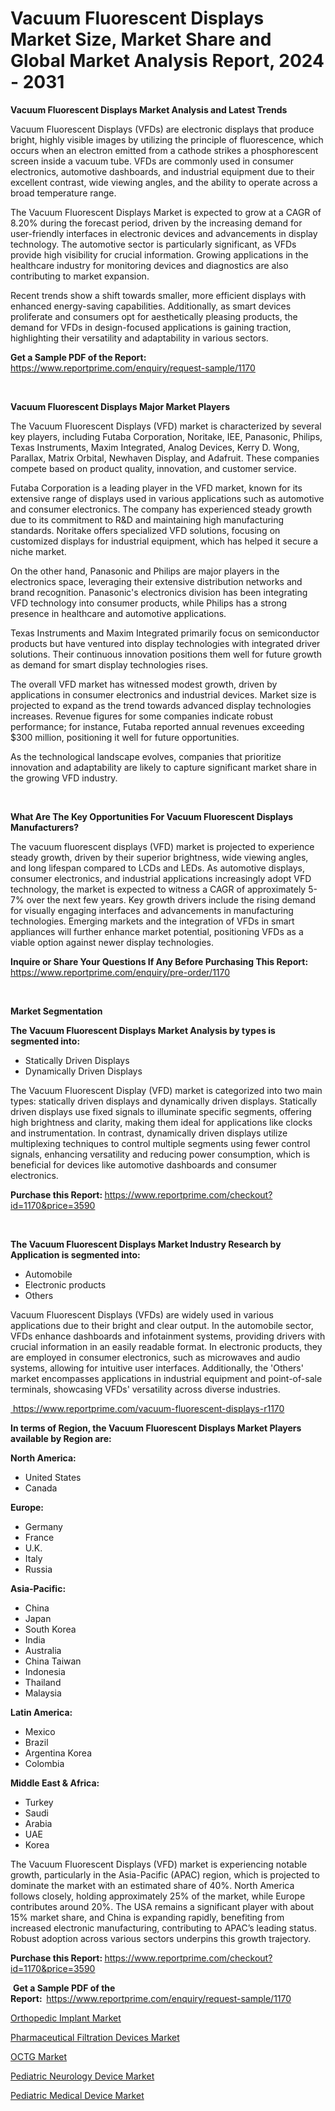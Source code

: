 <p><h1>Vacuum Fluorescent Displays Market Size, Market Share and Global Market Analysis Report, 2024 - 2031</h1></p><p><strong>Vacuum Fluorescent Displays Market Analysis and Latest Trends</strong></p>
<p><p>Vacuum Fluorescent Displays (VFDs) are electronic displays that produce bright, highly visible images by utilizing the principle of fluorescence, which occurs when an electron emitted from a cathode strikes a phosphorescent screen inside a vacuum tube. VFDs are commonly used in consumer electronics, automotive dashboards, and industrial equipment due to their excellent contrast, wide viewing angles, and the ability to operate across a broad temperature range.</p><p>The Vacuum Fluorescent Displays Market is expected to grow at a CAGR of 8.20% during the forecast period, driven by the increasing demand for user-friendly interfaces in electronic devices and advancements in display technology. The automotive sector is particularly significant, as VFDs provide high visibility for crucial information. Growing applications in the healthcare industry for monitoring devices and diagnostics are also contributing to market expansion. </p><p>Recent trends show a shift towards smaller, more efficient displays with enhanced energy-saving capabilities. Additionally, as smart devices proliferate and consumers opt for aesthetically pleasing products, the demand for VFDs in design-focused applications is gaining traction, highlighting their versatility and adaptability in various sectors.</p></p>
<p><strong>Get a Sample PDF of the Report:&nbsp;</strong> <a href="https://www.reportprime.com/enquiry/request-sample/1170?utm_campaign=1875&utm_medium=2&utm_source=Github&utm_content=ia&utm_term=24122024&utm_id=vacuum-fluorescent-displays">https://www.reportprime.com/enquiry/request-sample/1170</a></p>
<p>&nbsp;</p>
<p><strong>Vacuum Fluorescent Displays Major Market Players</strong></p>
<p><p>The Vacuum Fluorescent Displays (VFD) market is characterized by several key players, including Futaba Corporation, Noritake, IEE, Panasonic, Philips, Texas Instruments, Maxim Integrated, Analog Devices, Kerry D. Wong, Parallax, Matrix Orbital, Newhaven Display, and Adafruit. These companies compete based on product quality, innovation, and customer service.</p><p>Futaba Corporation is a leading player in the VFD market, known for its extensive range of displays used in various applications such as automotive and consumer electronics. The company has experienced steady growth due to its commitment to R&D and maintaining high manufacturing standards. Noritake offers specialized VFD solutions, focusing on customized displays for industrial equipment, which has helped it secure a niche market.</p><p>On the other hand, Panasonic and Philips are major players in the electronics space, leveraging their extensive distribution networks and brand recognition. Panasonic's electronics division has been integrating VFD technology into consumer products, while Philips has a strong presence in healthcare and automotive applications. </p><p>Texas Instruments and Maxim Integrated primarily focus on semiconductor products but have ventured into display technologies with integrated driver solutions. Their continuous innovation positions them well for future growth as demand for smart display technologies rises.</p><p>The overall VFD market has witnessed modest growth, driven by applications in consumer electronics and industrial devices. Market size is projected to expand as the trend towards advanced display technologies increases. Revenue figures for some companies indicate robust performance; for instance, Futaba reported annual revenues exceeding $300 million, positioning it well for future opportunities.</p><p>As the technological landscape evolves, companies that prioritize innovation and adaptability are likely to capture significant market share in the growing VFD industry.</p></p>
<p>&nbsp;</p>
<p><strong>What Are The Key Opportunities For Vacuum Fluorescent Displays Manufacturers?</strong></p>
<p><p>The vacuum fluorescent displays (VFD) market is projected to experience steady growth, driven by their superior brightness, wide viewing angles, and long lifespan compared to LCDs and LEDs. As automotive displays, consumer electronics, and industrial applications increasingly adopt VFD technology, the market is expected to witness a CAGR of approximately 5-7% over the next few years. Key growth drivers include the rising demand for visually engaging interfaces and advancements in manufacturing technologies. Emerging markets and the integration of VFDs in smart appliances will further enhance market potential, positioning VFDs as a viable option against newer display technologies.</p></p>
<p><strong>Inquire or Share Your Questions If Any Before Purchasing This Report:</strong> <a href="https://www.reportprime.com/enquiry/pre-order/1170?utm_campaign=1875&utm_medium=2&utm_source=Github&utm_content=ia&utm_term=24122024&utm_id=vacuum-fluorescent-displays">https://www.reportprime.com/enquiry/pre-order/1170</a></p>
<p>&nbsp;</p>
<p><strong>Market Segmentation</strong></p>
<p><strong>The Vacuum Fluorescent Displays Market Analysis by types is segmented into:</strong></p>
<p><ul><li>Statically Driven Displays</li><li>Dynamically Driven Displays</li></ul></p>
<p><p>The Vacuum Fluorescent Display (VFD) market is categorized into two main types: statically driven displays and dynamically driven displays. Statically driven displays use fixed signals to illuminate specific segments, offering high brightness and clarity, making them ideal for applications like clocks and instrumentation. In contrast, dynamically driven displays utilize multiplexing techniques to control multiple segments using fewer control signals, enhancing versatility and reducing power consumption, which is beneficial for devices like automotive dashboards and consumer electronics.</p></p>
<p><strong>Purchase this Report:&nbsp;</strong><a href="https://www.reportprime.com/checkout?id=1170&price=3590&utm_campaign=1875&utm_medium=2&utm_source=Github&utm_content=ia&utm_term=24122024&utm_id=vacuum-fluorescent-displays">https://www.reportprime.com/checkout?id=1170&price=3590</a></p>
<p>&nbsp;</p>
<p><strong>The Vacuum Fluorescent Displays Market Industry Research by Application is segmented into:</strong></p>
<p><ul><li>Automobile</li><li>Electronic products</li><li>Others</li></ul></p>
<p><p>Vacuum Fluorescent Displays (VFDs) are widely used in various applications due to their bright and clear output. In the automobile sector, VFDs enhance dashboards and infotainment systems, providing drivers with crucial information in an easily readable format. In electronic products, they are employed in consumer electronics, such as microwaves and audio systems, allowing for intuitive user interfaces. Additionally, the 'Others' market encompasses applications in industrial equipment and point-of-sale terminals, showcasing VFDs' versatility across diverse industries.</p></p>
<p><a href="https://www.reportprime.com/vacuum-fluorescent-displays-r1170?utm_campaign=1875&utm_medium=2&utm_source=Github&utm_content=ia&utm_term=24122024&utm_id=vacuum-fluorescent-displays">&nbsp;https://www.reportprime.com/vacuum-fluorescent-displays-r1170</a></p>
<p><strong>In terms of Region, the Vacuum Fluorescent Displays Market Players available by Region are:</strong></p>
<p>
    <p> <strong> North America: </strong>
        <ul>
            <li>United States</li>
            <li>Canada</li>
        </ul>
        </p> 
    <p> <strong> Europe: </strong>
        <ul>
            <li>Germany</li>
            <li>France</li>
            <li>U.K.</li>
            <li>Italy</li>
            <li>Russia</li>
        </ul>
        </p> 
    <p> <strong> Asia-Pacific: </strong>
        <ul>
            <li>China</li>
            <li>Japan</li>
            <li>South Korea</li>
            <li>India</li>
            <li>Australia</li>
            <li>China Taiwan</li>
            <li>Indonesia</li>
            <li>Thailand</li>
            <li>Malaysia</li>
        </ul>
        </p> 
    <p> <strong> Latin America: </strong>
        <ul>
            <li>Mexico</li>
            <li>Brazil</li>
            <li>Argentina Korea</li>
            <li>Colombia</li>
        </ul>
        </p> 
    <p> <strong> Middle East & Africa: </strong>
        <ul>
            <li>Turkey</li>
            <li>Saudi</li>
            <li>Arabia</li>
            <li>UAE</li>
            <li>Korea</li>
        </ul>
    </p>
    </p>
<p><p>The Vacuum Fluorescent Displays (VFD) market is experiencing notable growth, particularly in the Asia-Pacific (APAC) region, which is projected to dominate the market with an estimated share of 40%. North America follows closely, holding approximately 25% of the market, while Europe contributes around 20%. The USA remains a significant player with about 15% market share, and China is expanding rapidly, benefiting from increased electronic manufacturing, contributing to APAC’s leading status. Robust adoption across various sectors underpins this growth trajectory.</p></p>
<p><strong>Purchase this Report: </strong><a href="https://www.reportprime.com/checkout?id=1170&price=3590&utm_campaign=1875&utm_medium=2&utm_source=Github&utm_content=ia&utm_term=24122024&utm_id=vacuum-fluorescent-displays">https://www.reportprime.com/checkout?id=1170&price=3590</a></p>
<p>&nbsp;<strong>Get a Sample PDF of the Report:&nbsp;&nbsp;</strong><a href="https://www.reportprime.com/enquiry/request-sample/1170?utm_campaign=1875&utm_medium=2&utm_source=Github&utm_content=ia&utm_term=24122024&utm_id=vacuum-fluorescent-displays">https://www.reportprime.com/enquiry/request-sample/1170</a></p>
<p><strong></strong></p>
<p><p><a href="https://www.linkedin.com/pulse/rising-demand-orthopedic-implant-market-influencing-size-cagr-skdfc?utm_campaign=1875&utm_medium=2&utm_source=Github&utm_content=ia&utm_term=24122024&utm_id=vacuum-fluorescent-displays">Orthopedic Implant Market</a></p><p><a href="https://www.linkedin.com/pulse/pharmaceutical-filtration-devices-market-navigating-challenges-mjdke?utm_campaign=1875&utm_medium=2&utm_source=Github&utm_content=ia&utm_term=24122024&utm_id=vacuum-fluorescent-displays">Pharmaceutical Filtration Devices Market</a></p><p><a href="https://www.linkedin.com/pulse/sustainability-trends-octg-industry-market-implications-36ice?utm_campaign=1875&utm_medium=2&utm_source=Github&utm_content=ia&utm_term=24122024&utm_id=vacuum-fluorescent-displays">OCTG Market</a></p><p><a href="https://www.linkedin.com/pulse/driving-forces-global-pediatric-neurology-device-market-trends-wknbc?utm_campaign=1875&utm_medium=2&utm_source=Github&utm_content=ia&utm_term=24122024&utm_id=vacuum-fluorescent-displays">Pediatric Neurology Device Market</a></p><p><a href="https://www.linkedin.com/pulse/deep-dive-pediatric-medical-device-market-growth-95-yatgc?utm_campaign=1875&utm_medium=2&utm_source=Github&utm_content=ia&utm_term=24122024&utm_id=vacuum-fluorescent-displays">Pediatric Medical Device Market</a></p></p>